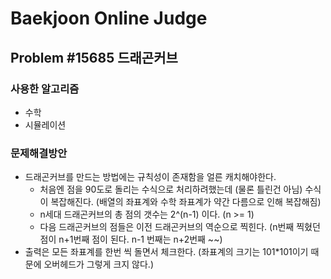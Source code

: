Baekjoon Online Judge
=====================
## Problem #15685 드래곤커브
### 사용한 알고리즘
* 수학
* 시뮬레이션
### 문제해결방안
* 드래곤커브를 만드는 방법에는 규칙성이 존재함을 얼른 캐치해야한다.
  * 처음엔 점을 90도로 돌리는 수식으로 처리하려했는데 (물론 틀린건 아님) 수식이 복잡해진다. (배열의 좌표계와 수학 좌표계가 약간 다름으로 인해 복잡해짐)
  * n세대 드래곤커브의 총 점의 갯수는 2^(n-1) 이다. (n >= 1)
  * 다음 드래곤커브의 점들은 이전 드래곤커브의 역순으로 찍힌다. (n번째 찍혔던 점이 n+1번째 점이 된다. n-1 번째는 n+2번째 ~~)
* 출력은 모든 좌표계를 한번 씩 돌면서 체크한다. (좌표계의 크기는 101*101이기 때문에 오버헤드가 그렇게 크지 않다.)
